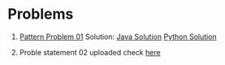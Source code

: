 # Problems

1. [Pattern Problem 01](https://github.com/ishitasinghal/Problems/blob/master/Problem%20Statements/Pattern_Problem_01.txt)   Solution:  [Java Solution](https://github.com/ishitasinghal/Problems/blob/master/Solutions/solution1.java) [Python Solution]()


2. Proble statement 02 uploaded check [here](https://github.com/ishitasinghal/Problems/blob/master/Problem%20Statements/Problem%20Statement%2002.txt)
